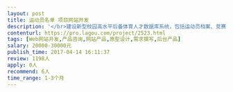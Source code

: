 ```yaml
---                
layout: post       
title: 运动员名单 项目网站开发           
description: '</br>建设新型校园高水平后备体育人才数据库系统，包括运动员档案、竞赛档案、身体形态测试、运动能力测试、比赛视频、训练计划与日志管理、个人经历、评价等。</br>'     
contenturl: https://pro.lagou.com/project/2523.html      
tags: [Web网站开发,产品咨询,网站产品,原型设计,需求撰写,后台产品]            
salary: 20000-30000元          
publish_time: 2017-04-14 16:11:37         
review: 1198人                   
apply: 0人                   
recommend: 6人                   
time_range: 1-3个月              
---                 
```

